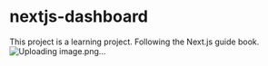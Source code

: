 # nextjs-dashboard
This project is a learning project. Following the Next.js guide book.
![Uploading image.png…]()
